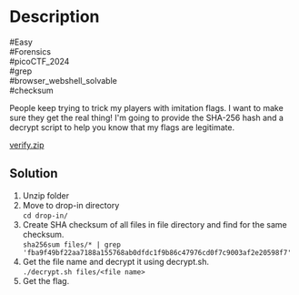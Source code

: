 # Description

#Easy<br>
#Forensics<br>
#picoCTF_2024<br>
#grep<br>
#browser_webshell_solvable<br>
#checksum<br>

People keep trying to trick my players with imitation flags. I want to make sure they get the real thing! I'm going to provide the SHA-256 hash and a decrypt script to help you know that my flags are legitimate.

[verify.zip](../Verify/verify.zip)

## Solution

1. Unzip folder
2. Move to drop-in directory<br>
   `cd drop-in/`
4. Create SHA checksum of all files in file directory and find for the same checksum.<br>
   `sha256sum files/* | grep 'fba9f49bf22aa7188a155768ab0dfdc1f9b86c47976cd0f7c9003af2e20598f7'`
5. Get the file name and decrypt it using decrypt.sh.<br>
   `./decrypt.sh files/<file name>`
6. Get the flag.
